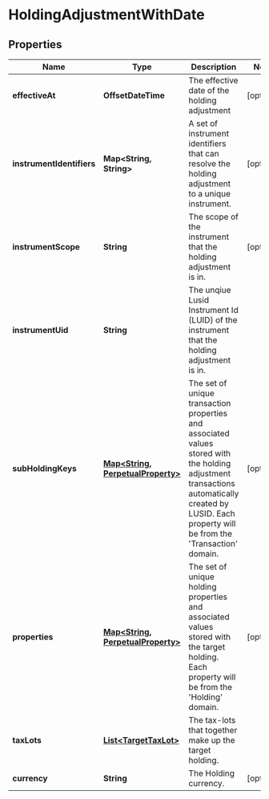 

# HoldingAdjustmentWithDate


## Properties

| Name | Type | Description | Notes |
|------------ | ------------- | ------------- | -------------|
|**effectiveAt** | **OffsetDateTime** | The effective date of the holding adjustment |  [optional] |
|**instrumentIdentifiers** | **Map&lt;String, String&gt;** | A set of instrument identifiers that can resolve the holding adjustment to a unique instrument. |  [optional] |
|**instrumentScope** | **String** | The scope of the instrument that the holding adjustment is in. |  [optional] |
|**instrumentUid** | **String** | The unqiue Lusid Instrument Id (LUID) of the instrument that the holding adjustment is in. |  |
|**subHoldingKeys** | [**Map&lt;String, PerpetualProperty&gt;**](PerpetualProperty.md) | The set of unique transaction properties and associated values stored with the holding adjustment transactions automatically created by LUSID. Each property will be from the &#39;Transaction&#39; domain. |  [optional] |
|**properties** | [**Map&lt;String, PerpetualProperty&gt;**](PerpetualProperty.md) | The set of unique holding properties and associated values stored with the target holding. Each property will be from the &#39;Holding&#39; domain. |  [optional] |
|**taxLots** | [**List&lt;TargetTaxLot&gt;**](TargetTaxLot.md) | The tax-lots that together make up the target holding. |  |
|**currency** | **String** | The Holding currency. |  [optional] |



